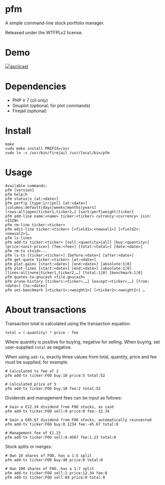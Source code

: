 # pfm

A simple command-line stock portfolio manager.

Released under the WTFPLv2 license.

# Demo

[![asciicast](https://asciinema.org/a/s75fcKuiVPxxtfFV7K6bqN66h.svg)](https://asciinema.org/a/s75fcKuiVPxxtfFV7K6bqN66h)

# Dependencies

* PHP ≥ 7 (cli only)
* Gnuplot (optional; for plot commands)
* Firejail (optional)

# Install

~~~
make
sudo make install PREFIX=/usr
sudo ln -s /usr/bin/firejail /usr/local/bin/pfm
~~~

# Usage

~~~
Available commands:
pfm [version]
pfm help|h
pfm status|s [at:<date>]
pfm perf|p [type:irr|pnl] [at:<date>] [columns:default|days|weeks|months|years] [rows:all|open|ticker1,ticker2…] [sort:perf|weight|ticker]
pfm add-line name:<name> ticker:<ticker> currency:<currency> isin:<ISIN>
pfm rm-line ticker:<ticker>
pfm edit-line ticker:<ticker> [<field1>:<newval1>] [<field2>:<newval2>]…
pfm ls-lines
pfm add-tx ticker:<ticker> [sell:<quantity>|all] [buy:<quantity>] [price:<unit-price>] [fee:<fee>] [total:<total>] [date:<date>]
pfm rm-tx <txid>...
pfm ls-tx [ticker:<ticker>] [before:<date>] [after:<date>]
pfm get-quote ticker:<ticker> [at:<date>]
pfm plot-gains [start:<date>] [end:<date>] [absolute:1|0]
pfm plot-lines [start:<date>] [end:<date>] [absolute:1|0] [lines:all|none|ticker1,ticker2,…] [total:1|0] [benchmark:1|0]
pfm quotes-to-gnucash <file.gnucash>
pfm prune-history [tickers:<ticker>,…] [except:<ticker>,…] [from:<date>] [to:<date>]
pfm set-benchmark [<ticker1>:<weight1>] [<ticker2>:<weight2>] …
~~~

# About transactions

Transaction total is calculated using the transaction equation:

~~~
total = (-quantity) * price - fee
~~~

Where quantity is positive for buying, negative for selling. When
buying, set user-supplied `total` as negative.

When using `add-tx`, exactly three values from total, quantity, price
and fee must be supplied, for example:

~~~
# Calculated tx fee of 2
pfm add-tx ticker:FOO buy:10 price:5 total:52

# Calculated price of 5
pfm add-tx ticker:FOO buy:10 fee:2 total:52
~~~

Dividends and management fees can be input as follows:

~~~
# Gain a €12.34 dividend from FOO stocks, as cash
pfm add-tx ticker:FOO sell:0 price:0 fee:-12.34

# Gain a €45.67 dividend from FOO stocks, automatically reinvested
pfm add-tx ticker:FOO buy:0.1234 fee:-45.67 total:0

# Management fee of €1.23
pfm add-tx ticker:FOO sell:0.4567 fee:1.23 total:0
~~~

Stock splits or merges:

~~~
# Own 10 shares of FOO, has a 1:5 split
pfm add-tx ticker:FOO buy:40 price:0 total:0

# Own 100 shares of FOO, has a 1:7 split
pfm add-tx ticker:FOO sell:2 price:12.34 fee:0
pfm add-tx ticker:FOO sell:84 price:0 total:0
~~~
